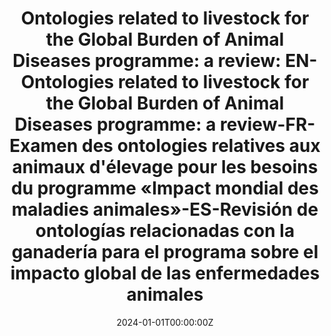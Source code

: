---
title: 'Ontologies related to livestock for the Global Burden of Animal Diseases programme: a review: EN-Ontologies related to livestock for the Global Burden of Animal Diseases programme: a review-FR-Examen des ontologies relatives aux animaux d''élevage pour les besoins du programme «Impact mondial des maladies animales»-ES-Revisión de ontologías relacionadas con la ganadería para el programa sobre el impacto global de las enfermedades animales'

authors:
  - M Bruce
  - J Rushton
  - K Raymond
  - L Nguyen
  - S Kwok
  - A Larkins
  - H Omar
  - et al.

date: '2024-01-01T00:00:00Z'
doi: ''
publishDate: '2024-01-01T00:00:00Z'
publication_types: ['article-journal']
publication: Revue scientifique et technique (International Office of Epizootics), 43, 69--78
publication_short: Rev Sci Tech
abstract: ''
summary: ''
tags: []
featured: false
url_pdf: ''
url_code: ''
url_dataset: ''
url_poster: ''
url_project: ''
url_slides: ''
url_source: ''
url_video: ''
image:
  caption: ''
  focal_point: ''
  preview_only: false
projects: []
slides: ''
---